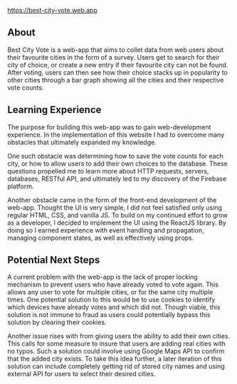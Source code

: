https://best-city-vote.web.app

## About
Best City Vote is a web-app that aims to collet data from web users about their favourite cities in the form of a survey. Users get to search for their city of choice, or create a new entry if their favourite city can not be found. After voting, users can then see how their choice stacks up in popularity to other cities through a bar graph showing all the cities and their respective vote counts.

## Learning Experience
The purpose for building this web-app was to gain web-development experience. In the implementation of this website I had to overcome many obstacles that ultimately expanded my knowledge.

One such obstacle was determining how to save the vote counts for each city, or how to allow users to add their own choices to the database. These questions propelled me to learn more about HTTP requests, servers, databases, RESTful API, and ultimately led to my discovery of the Firebase platform.

Another obstacle came in the form of the front-end development of the web-app. Thought the UI is very simple, I did not feel satisfied only using regular HTML, CSS, and vanilla JS. To build on my continued effort to grow as a developer, I decided to implement the UI using the ReactJS library. By doing so I earned experience with event handling and propagation, managing component states, as well as effectively using props.

## Potential Next Steps
A current problem with the web-app is the lack of proper locking mechanism to prevent users who have already voted to vote again. This allows any user to vote for multiple cities, or for the same city multiple times. One potential solution to this would be to use cookies to identify which devices have already votes and which did not. Though viable, this solution is not immune to fraud as users could potentially bypass this solution by clearing their cookies.

Another issue rises with from giving users the ability to add their own cities. This calls for some measure to insure that users are adding real cities with no typos. Such a solution could involve using Google Maps API to confirm that the added city exists. To take this idea further, a later iteration of this solution can include completely getting rid of stored city names and using external API for users to select their desired cities.
